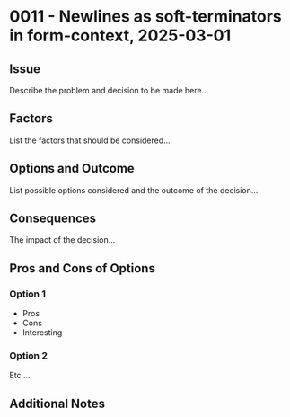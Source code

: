 # 0011 - Newlines as soft-terminators in form-context, 2025-03-01

## Issue
Describe the problem and decision to be made here...

## Factors
List the factors that should be considered...

## Options and Outcome
List possible options considered and the outcome of the decision...

## Consequences
The impact of the decision...

## Pros and Cons of Options

### Option 1
- Pros
- Cons
- Interesting

### Option 2
Etc ...

## Additional Notes
